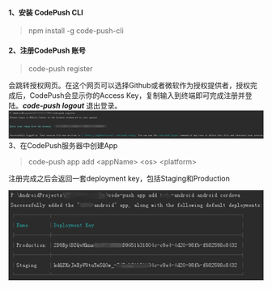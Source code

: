 #### 1、安装 CodePush CLI

> npm install -g code-push-cli

#### 2、注册CodePush 账号

> code-push register

会跳转授权网页。在这个网页可以选择Github或者微软作为授权提供者，授权完成后，CodePush会显示你的Access Key，复制输入到终端即可完成注册并登陆。_**code-push logout**_ 退出登录。![](/assets/ReactNative/code_push_register.png)3、在CodePush服务器中创建App

> code-push app add &lt;appName&gt; &lt;os&gt; &lt;platform&gt;

注册完成之后会返回一套deployment key，包括Staging和Production

![](/assets/ReactNative/code_push_add_app.png)

